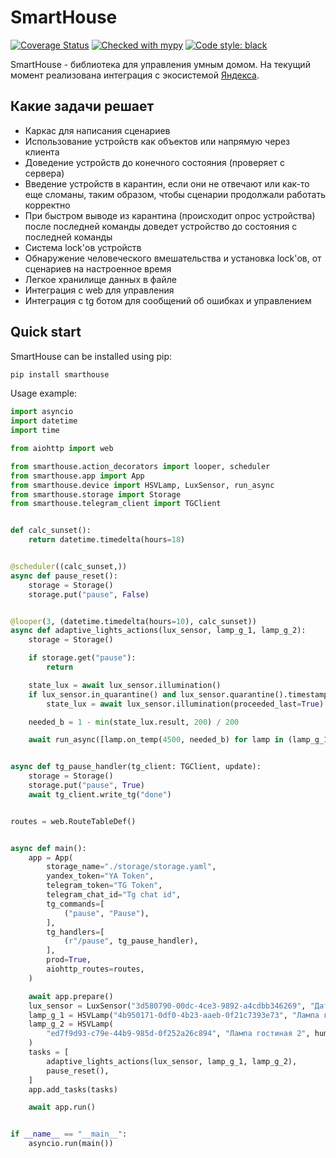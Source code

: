 # SmartHouse
[![Coverage Status](https://coveralls.io/repos/github/vivenchik/smarthouse/badge.svg?branch=master)](https://coveralls.io/github/vivenchik/smarthouse?branch=master)
[![Checked with mypy](https://www.mypy-lang.org/static/mypy_badge.svg)](https://mypy-lang.org/)
[![Code style: black](https://img.shields.io/badge/code%20style-black-000000.svg)](https://github.com/psf/black)

SmartHouse - библиотека для управления умным домом. На текущий момент реализована интеграция с экосистемой [Яндекса](https://yandex.ru/dev/dialogs/smart-home/doc/concepts/platform-protocol.html).

Какие задачи решает
-------------
* Каркас для написания сценариев
* Использование устройств как объектов или напрямую через клиента
* Доведение устройств до конечного состояния (проверяет с сервера)
* Введение устройств в карантин, если они не отвечают или как-то еще сломаны, таким образом, чтобы сценарии продолжали работать корректно
* При быстром выводе из карантина (происходит опрос устройства) после последней команды доведет устройство до состояния с последней команды
* Система lock'ов устройств
* Обнаружение человеческого вмешательства и установка lock'ов, от сценариев на настроенное время
* Легкое хранилище данных в файле
* Интеграция с web для управления
* Интеграция с tg ботом для сообщений об ошибках и управлением

Quick start
-----------
SmartHouse can be installed using pip:

```bash
pip install smarthouse
```

Usage example:
```python
import asyncio
import datetime
import time

from aiohttp import web

from smarthouse.action_decorators import looper, scheduler
from smarthouse.app import App
from smarthouse.device import HSVLamp, LuxSensor, run_async
from smarthouse.storage import Storage
from smarthouse.telegram_client import TGClient


def calc_sunset():
    return datetime.timedelta(hours=18)


@scheduler((calc_sunset,))
async def pause_reset():
    storage = Storage()
    storage.put("pause", False)


@looper(3, (datetime.timedelta(hours=10), calc_sunset))
async def adaptive_lights_actions(lux_sensor, lamp_g_1, lamp_g_2):
    storage = Storage()

    if storage.get("pause"):
        return

    state_lux = await lux_sensor.illumination()
    if lux_sensor.in_quarantine() and lux_sensor.quarantine().timestamp + 5 * 60 > time.time():
        state_lux = await lux_sensor.illumination(proceeded_last=True)

    needed_b = 1 - min(state_lux.result, 200) / 200

    await run_async([lamp.on_temp(4500, needed_b) for lamp in (lamp_g_1, lamp_g_2)])


async def tg_pause_handler(tg_client: TGClient, update):
    storage = Storage()
    storage.put("pause", True)
    await tg_client.write_tg("done")


routes = web.RouteTableDef()


async def main():
    app = App(
        storage_name="./storage/storage.yaml",
        yandex_token="YA Token",
        telegram_token="TG Token",
        telegram_chat_id="Tg chat id",
        tg_commands=[
            ("pause", "Pause"),
        ],
        tg_handlers=[
            (r"/pause", tg_pause_handler),
        ],
        prod=True,
        aiohttp_routes=routes,
    )

    await app.prepare()
    lux_sensor = LuxSensor("3d580790-00dc-4ce3-9892-a4cdbb346269", "Датчик освещенности")
    lamp_g_1 = HSVLamp("4b950171-0df0-4b23-aaeb-0f21c7393e73", "Лампа гостиная 1")
    lamp_g_2 = HSVLamp(
        "ed7f9d93-c79e-44b9-985d-0f252a26c894", "Лампа гостиная 2", human_time_func=lambda: time.time() + 15 * 60
    )
    tasks = [
        adaptive_lights_actions(lux_sensor, lamp_g_1, lamp_g_2),
        pause_reset(),
    ]
    app.add_tasks(tasks)

    await app.run()


if __name__ == "__main__":
    asyncio.run(main())
```
